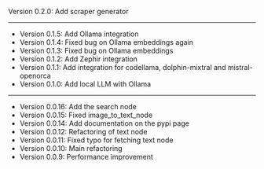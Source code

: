 Version 0.2.0: Add scraper generator
***
* Version 0.1.5: Add Ollama integration
* Version 0.1.4: Fixed bug on Ollama embeddings again
* Version 0.1.3: Fixed bug on Ollama embeddings
* Version 0.1.2: Add Zephir integration
* Version 0.1.1: Add integration for codellama, dolphin-mixtral and mistral-openorca
* Version 0.1.0: Add local LLM with Ollama
***
* Version 0.0.16: Add the search node
* Version 0.0.15: Fixed image_to_text_node
* Version 0.0.14: Add documentation on the pypi page 
* Version 0.0.12: Refactoring of text node
* Version 0.0.11: Fixed typo for fetching text node
* Version 0.0.10: Main refactoring
* Version 0.0.9: Performance improvement